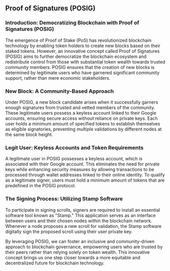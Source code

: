 ## Proof of Signatures (POSIG)
 ### Introduction: Democratizing Blockchain with Proof of Signatures (POSIG)

The emergence of Proof of Stake (PoS) has revolutionized blockchain technology by enabling token holders to create new blocks based on their staked tokens. However, an innovative concept called Proof of Signatures (POSIG) aims to further democratize the blockchain ecosystem and redistribute control from those with substantial token wealth towards trusted community members. POSIG ensures that the creation of new blocks is determined by legitimate users who have garnered significant community support, rather than mere economic stakeholders.

### New Block: A Community-Based Approach

Under POSIG, a new block candidate arises when it successfully garners enough signatures from trusted and vetted members of the community. These legitimate users possess a keyless account linked to their Google accounts, ensuring secure access without reliance on private keys. Each user holds a minimum amount of specified tokens to establish themselves as eligible signatories, preventing multiple validations by different nodes at the same block height.

### Legit User: Keyless Accounts and Token Requirements

A legitimate user in POSIG possesses a keyless account, which is associated with their Google account. This eliminates the need for private keys while enhancing security measures by allowing transactions to be processed through wallet addresses linked to their online identity. To qualify as a legitimate signer, users must hold a minimum amount of tokens that are predefined in the POSIG protocol.

### The Signing Process: Utilizing Stamp Software

To participate in signing scrolls, signers are required to install an essential software tool known as "Stamp." This application serves as an interface between users and their chosen nodes within the blockchain network. Whenever a node proposes a new scroll for validation, the Stamp software digitally sign the proposed scroll using their user private key.

By leveraging POSIG, we can foster an inclusive and community-driven approach to blockchain governance, empowering users who are trusted by their peers rather than relying solely on token wealth. This innovative concept brings us one step closer towards a more equitable and decentralized future for blockchain technology.
